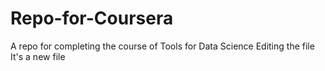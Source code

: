 # Repo-for-Coursera
A repo for completing the course of Tools for Data Science
Editing the file
It's a new file
